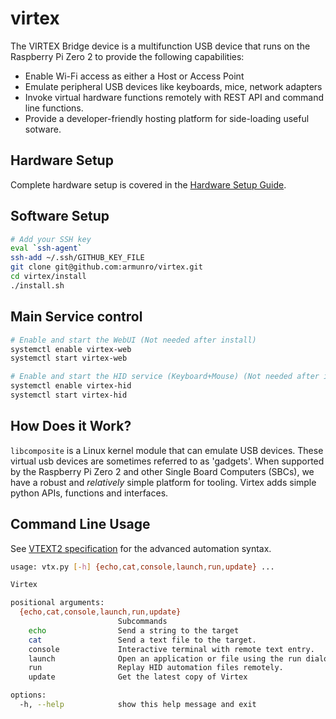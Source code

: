 # virtex

The VIRTEX Bridge device is a multifunction USB device that runs on the Raspberry Pi Zero 2 to provide the following capabilities:
- Enable Wi-Fi access as either a Host or Access Point
- Emulate peripheral USB devices like keyboards, mice, network adapters
- Invoke virtual hardware functions remotely with REST API and command line functions.
- Provide a developer-friendly hosting platform for side-loading useful sotware.



## Hardware Setup
Complete hardware setup is covered in the [Hardware Setup Guide](docs/HardwareSetup.md).

## Software Setup
```bash
# Add your SSH key
eval `ssh-agent`
ssh-add ~/.ssh/GITHUB_KEY_FILE
git clone git@github.com:armunro/virtex.git
cd virtex/install
./install.sh
```
## Main Service control
```bash
# Enable and start the WebUI (Not needed after install)
systemctl enable virtex-web
systemctl start virtex-web

# Enable and start the HID service (Keyboard+Mouse) (Not needed after install)
systemctl enable virtex-hid
systemctl start virtex-hid
```
## How Does it Work?
`libcomposite` is a Linux kernel module that can emulate USB devices. These virtual usb devices are sometimes referred to as 'gadgets'. When supported by the Raspberry Pi Zero 2 and other Single Board Computers (SBCs), we have a robust and _relatively_ simple platform for tooling. Virtex adds simple python APIs, functions and interfaces.


## Command Line Usage
See [VTEXT2 specification](docs/VTEXT2.md) for the advanced automation syntax.
```bash
usage: vtx.py [-h] {echo,cat,console,launch,run,update} ...

Virtex

positional arguments:
  {echo,cat,console,launch,run,update}
                        Subcommands
    echo                Send a string to the target
    cat                 Send a text file to the target.
    console             Interactive terminal with remote text entry.
    launch              Open an application or file using the run dialog.
    run                 Replay HID automation files remotely.
    update              Get the latest copy of Virtex

options:
  -h, --help            show this help message and exit
```
